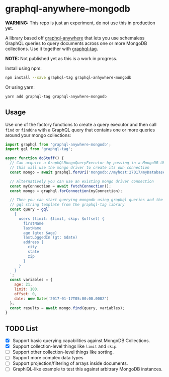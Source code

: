 # graphql-anywhere-mongodb

**WARNING:** This repo is just an experiment, do not use this in production yet.

A library based off [graphql-anywhere](https://github.com/apollographql/graphql-anywhere) that lets you use schemaless GraphQL queries to query documents across one or more MongoDB collections. Use it together with [graphql-tag](https://github.com/apollographql/graphql-tag).

**NOTE:** Not published yet as this is a work in progress.

Install using npm:

```sh
npm install --save graphql-tag graphql-anhywhere-mongodb
```

Or using yarn:

```sh
yarn add graphql-tag graphql-anywhere-mongodb
```

## Usage

Use one of the factory functions to create a query executor and then call `find` or `findOne` with a GraphQL query that contains one or more queries around your mongo collections:

```js
import graphql from 'graphql-anywhere-mongodb';
import gql from 'graphql-tag';

async function doStuff() {
  // Can acquire a GraphQLMongoQueryExecutor by passing in a MongoDB URI
  // this will use the mongo driver to create its own connection
  const mongo = await graphql.forUri('mongodb://myhost:27017/myDatabase');

  // Alternatively you can use an existing mongo driver connection
  const myConnection = await fetchConnection();
  const mongo = graphql.forConnection(myConnection);

  // Then you can start querying mongodb using graphql queries and the
  // gql string template from the graphql-tag library
  const query = gql`
    {
      users (limit: $limit, skip: $offset) {
        firstName
        lastName
        age (gte: $age)
        lastLoggedIn (gt: $date)
        address {
          city
          state
          zip
        }
      }
    }
  `;
  const variables = {
    age: 21,
    limit: 100,
    offset: 0,
    date: new Date('2017-01-17T05:00:00.000Z')
  };
  const results = await mongo.find(query, variables);
}
```

## TODO List

- [X] Support basic querying capabilities against MongoDB Collections.
- [X] Support collection-level things like `limit` and `skip`.
- [ ] Support other collection-level things like sorting.
- [ ] Support more complex data types
- [ ] Support projection/filtering of arrays inside documents.
- [ ] GraphiQL-like example to test this against arbitrary MongoDB instances.
